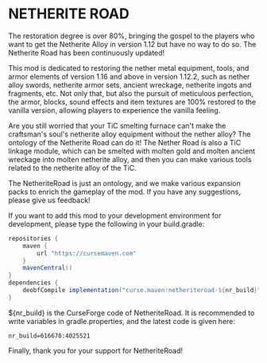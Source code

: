 **NETHERITE ROAD**
==================
The restoration degree is over 80%, bringing the gospel to the players who want to get the Netherite Alloy in version 1.12 but have no way to do so. The Netherite Road has been continuously updated!

This mod is dedicated to restoring the nether metal equipment, tools, and armor elements of version 1.16 and above in version 1.12.2, such as nether alloy swords, netherite armor sets, ancient wreckage, netherite ingots and fragments, etc. Not only that, but also the pursuit of meticulous perfection, the armor, blocks, sound effects and item textures are 100% restored to the vanilla version, allowing players to experience the vanilla feeling.

Are you still worried that your TiC smelting furnace can't make the craftsman's soul's netherite alloy equipment without the nether alloy? The ontology of the Netherite Road can do it! The Nether Road is also a TiC linkage module, which can be smelted with molten gold and molten ancient wreckage into molten netherite alloy, and then you can make various tools related to the netherite alloy of the TiC.

The NetheriteRoad is just an ontology, and we make various expansion packs to enrich the gameplay of the mod. If you have any suggestions, please give us feedback!

If you want to add this mod to your development environment for development, please type the following in your build.gradle:

```gradle
repositories {
    maven {
        url "https://cursemaven.com"
    }
    mavenCentral()
}
dependencies {
    deobfCompile implementation("curse.maven:netheriteroad-${nr_build}")
}
```
${nr_build} is the CurseForge code of NetheriteRoad. It is recommended to write variables in gradle.properties, and the latest code is given here:
```properties
nr_build=616670:4025521
```

Finally, thank you for your support for NetheriteRoad!
